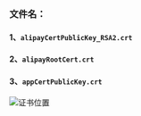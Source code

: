 ### 文件名：
#### 1、`alipayCertPublicKey_RSA2.crt`
#### 2、`alipayRootCert.crt`
#### 3、`appCertPublicKey.crt`
![证书位置](https://vkceyugu.cdn.bspapp.com/VKCEYUGU-cf0c5e69-620c-4f3c-84ab-f4619262939f/61c1582a-2ca7-43d3-92eb-b82136cc583f.png)